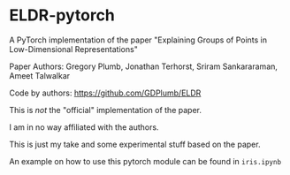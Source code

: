 # ELDR-pytorch
A PyTorch implementation of the paper "Explaining Groups of Points in Low-Dimensional Representations"

Paper Authors: Gregory Plumb, Jonathan Terhorst, Sriram Sankararaman, Ameet Talwalkar

Code by authors: https://github.com/GDPlumb/ELDR

This is *not* the "official" implementation of the paper.

I am in no way affiliated with the authors.

This is just my take and some experimental stuff based on the paper.

An example on how to use this pytorch module can be found in `iris.ipynb`
